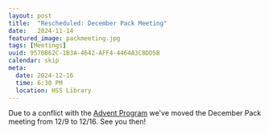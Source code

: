 ```yaml
---
layout: post
title:  "Rescheduled: December Pack Meeting"
date:   2024-11-14
featured_image: packmeeting.jpg
tags: [Meetings]
uuid: 9570B62C-1B3A-4642-AFF4-4464A3C8DD5B
calendar: skip
meta:
  date: 2024-12-16
  time: 6:30 PM
  location: HSS Library
---
```


Due to a conflict with the [Advent Program](https://www.holyspirit-school.org/apps/events/2024/12/9/17311520/) we've moved the December Pack meeting from 12/9 to 12/16. See you then!
